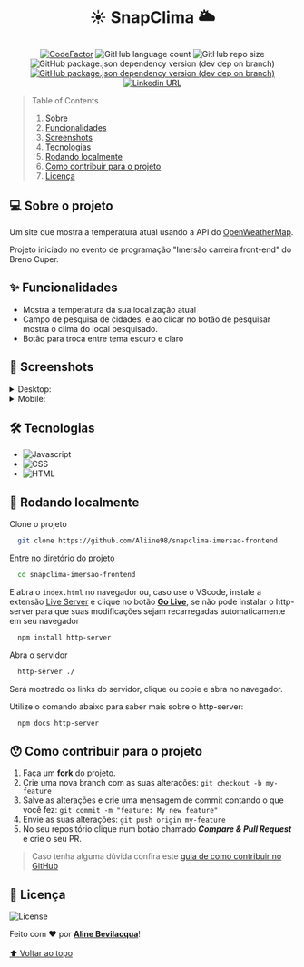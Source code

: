# <p align="center">☀ SnapClima 🌥</p>

<p align="center">
  <a href="https://www.codefactor.io/repository/github/aliine98/snapclima-imersao-frontend"><img src="https://www.codefactor.io/repository/github/aliine98/snapclima-imersao-frontend/badge" alt="CodeFactor" /></a>
  <img alt="GitHub language count" src="https://img.shields.io/github/languages/count/Aliine98/snapclima-imersao-frontend?style=flat">
  <img alt="GitHub repo size" src="https://img.shields.io/github/repo-size/Aliine98/snapclima-imersao-frontend?color=magenta&style=flat">
  <img alt="GitHub package.json dependency version (dev dep on branch)" src="https://img.shields.io/github/package-json/dependency-version/Aliine98/snapclima-imersao-frontend/dev/eslint?style=flat">
  <a href="https://necolas.github.io/normalize.css/">
    <img alt="GitHub package.json dependency version (dev dep on branch)" src="https://img.shields.io/github/package-json/dependency-version/Aliine98/snapclima-imersao-frontend/dev/normalize.css">
  </a>
  <a href="https://www.linkedin.com/in/aline-bevilacqua/"><img alt="Linkedin URL" src="https://img.shields.io/twitter/url?label=Conecte-se comigo&logo=linkedin&style=social&url=https%3A%2F%2Fwww.linkedin.com%2Fin%2Faline-bevilacqua%2F"></a>
</p>


> Table of Contents
> <ol>
>   <li><a href="#-sobre-o-projeto">Sobre</a></li>
>   <li><a href="#-funcionalidades">Funcionalidades</a></li>
>   <li><a href="#-screenshots">Screenshots</a></li>
>   <li><a href="#-tecnologias">Tecnologias</a></li>
>   <li><a href="#-rodando-localmente">Rodando localmente</a></li>
>   <li><a href="#-como-contribuir-para-o-projeto">Como contribuir para o projeto</a></li>
>   <li><a href="#-licença">Licença</a>
> </ol>

## 💻 Sobre o projeto

Um site que mostra a temperatura atual usando a API do [OpenWeatherMap](https://openweathermap.org/).

Projeto iniciado no evento de programação "Imersão carreira front-end" do Breno Cuper.

## ✨ Funcionalidades

- Mostra a temperatura da sua localização atual
- Campo de pesquisa de cidades, e ao clicar no botão de pesquisar mostra o clima do local pesquisado.
- Botão para troca entre tema escuro e claro

## 🎨 Screenshots

<details>
  <summary>Desktop:</summary>
  <p>Dark Mode:</p>
  <img src="https://github.com/Aliine98/snapclima-imersao-frontend/assets/90913523/860e51a2-ebb2-4ea0-86d1-f4dc571aef0d" width="800">
  <p>Light Mode:</p>
  <img src="https://github.com/Aliine98/snapclima-imersao-frontend/assets/90913523/f755c80e-a225-43df-ab71-8c9b89f7322c" width="800">
</details>

<details>
  <summary>Mobile:</summary>
  <p>Dark Mode:</p>
  <img src="https://github.com/Aliine98/snapclima-imersao-frontend/assets/90913523/961b169d-ec8a-41ef-bb83-473e74d9b402" width="300">
  <p>Light Mode:</p>
  <img src="https://github.com/Aliine98/snapclima-imersao-frontend/assets/90913523/c3cbdb87-a253-4709-825b-665b24506473)" width="300">
</details>

## 🛠 Tecnologias

- ![Javascript](https://img.shields.io/badge/JavaScript-323330?style=for-the-badge&logo=javascript&logoColor=F7DF1E)
- ![CSS](https://img.shields.io/badge/CSS3-1572B6?style=for-the-badge&logo=css3&logoColor=white)
- ![HTML](https://img.shields.io/badge/HTML5-E34F26?style=for-the-badge&logo=html5&logoColor=white)


## 🚀 Rodando localmente

Clone o projeto

```bash
  git clone https://github.com/Aliine98/snapclima-imersao-frontend
```

Entre no diretório do projeto

```bash
  cd snapclima-imersao-frontend
```

E abra o <code>index.html</code> no navegador ou, caso use o VScode, instale a extensão [Live Server](https://marketplace.visualstudio.com/items?itemName=ritwickdey.LiveServer) e clique no botão <ins><strong>Go Live</strong></ins>, se não pode instalar o http-server para que suas modificações sejam recarregadas automaticamente em seu navegador

```bash
  npm install http-server
```

Abra o servidor

```bash
  http-server ./
```

Será mostrado os links do servidor, clique ou copie e abra no navegador.

Utilize o comando abaixo para saber mais sobre o http-server:

```bash
  npm docs http-server
```

## 😯 Como contribuir para o projeto

1. Faça um **fork** do projeto.
2. Crie uma nova branch com as suas alterações: `git checkout -b my-feature`
3. Salve as alterações e crie uma mensagem de commit contando o que você fez: `git commit -m "feature: My new feature"`
4. Envie as suas alterações: `git push origin my-feature`
5. No seu repositório clique num botão chamado _**Compare & Pull Request**_ e crie o seu PR.
> Caso tenha alguma dúvida confira este [guia de como contribuir no GitHub](https://github.com/firstcontributions/first-contributions)

## 📝 Licença

![License](https://img.shields.io/github/license/Aliine98/snapclima-imersao-frontend?logo=m&style=for-the-badge)

Feito com ❤️ por <a href="https://github.com/Aliine98"><strong>Aline Bevilacqua</strong></a>!
<br><br>
<a href="#-snapclima-">⬆ Voltar ao topo</a>
